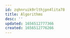 ```yaml
---
id: zqhnruik9rlthjpn4lita78
title: Algorithms
desc: ''
updated: 1656512777366
created: 1656512776266
---
```


